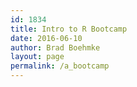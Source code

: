 ```yaml
---
id: 1834
title: Intro to R Bootcamp
date: 2016-06-10
author: Brad Boehmke
layout: page
permalink: /a_bootcamp
---
```




